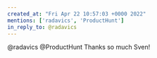 ```yaml
---
created_at: "Fri Apr 22 10:57:03 +0000 2022"
mentions: ['radavics', 'ProductHunt']
in_reply_to: @radavics
---
```


@radavics @ProductHunt Thanks so much Sven!